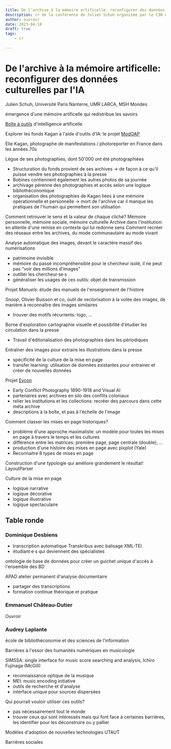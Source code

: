 ```yaml
---
title: De l'archive à la mémoire artificelle: reconfigurer des données culturelles par l'IA
description: cr de la conférence de Julien Schuh organisée par le C3N et le CRIHN
author: ouvroir
date: 2023-04-18
draft: true
tags:
    - cr
    
---
```


# De l'archive à la mémoire artificelle: reconfigurer des données culturelles par l'IA

Julien Schuh, Université Paris Nanterre, UMR LARCA, MSH Mondes



émergence d'une mémoire artificelle qui redistribue les savoirs

[Boîte à outils](https://github.com/MODOAP?tab=repositories) d'intelligence artificelle

Explorer les fonds Kagan à l'aide d'outils d'IA: le projet [ModOAP](https://modoap.huma-num.fr/)

Elie Kagan, photographe de manifestations / photoreporter en France dans les années 70s

Lègue de ses photographies, dont 50'000 ont été photographiées
- Structuration du fonds provient de ses archives → de façon à ce qu'il puisse vendre ses photographies à la presse
- Bobines contiennent également les autres photos de sa journée
- archivage pérenne des photographies et accès selon une logique bibliothéconomique
- organisation des photographies de Kagan liées à une mémoire opérationnelle et personnelle → mort de l'archive car il manque les pratiques de l'humain qui permettent son utilisation

Comment retrouver le sens et la valeur de chaque cliché? 
Mémoire personnelle, mémoire sociale, mémoire culturelle
Archive dans l'institution: en attente d'une remise en contexte qui lui redonne sens
Comment recréer des réseaux entre les archives, du mode communautaire au mode vivant

Analyse automatique des images, devant le caractère massif des numérisations
- patrimoine invisible
- mémoire du passé incompréhensible pour le chercheur isolé, il ne peut pas "voir des millions d'images"
- outiller les chercheur·se·s
- généraliser les usages de ces outils: objet de transmission

Projet *Manuels*: étude des manuels de l'enseignement de l'histore

*Snoop*, Olivier Buisson et co, outil de vectorisation à la volée des images, de manière à reconnaître des images similaires
- trouver des motifs récurrents: logo, ...

Borne d'exploration cartographie visuelle et possibilité d'étudier les circulation dans la presse
- Travail d'éditorialisation des photographies dans les périodiques

Entraîner des images pour extraire les illustrations dans la presse
- spécificité de la culture de la mise en page
- transfer learning: utilisation de données existantes pour entrainer et créer de nouvelles données

Projet [Eycon](https://eycon.hypotheses.org/)
- Early Conflict Photography 1890-1918 and Visual AI
- partenaires avec archives en silo des conflits coloniaux
- relier les institutions et les collections: recréer des parcours dans cette méta archive
- descriptions à la boîte, et pas à l'échelle de l'image

Comment classer les mises en page historiques? 
- problème d'une approche maximaliste: un modèle pour toutes les mises en page à travers le temps et les cultures
- différence entre les matrices: première page, page centrale (double), ...
- production d'une histoire des mises en page avec pixplot (Yale)
- Reconnaitre 8 types de mises en page

Construction d'une typologie qui améliore grandement le résultat! <!-- à garder en note pour expot-->
LayoutParser

Culture de la mise en page
- logique narrative
- logique décorative
- logique illustrative
- logique spectaculaire

## Table ronde

### Dominique Desbiens
- transcription automatique Transkribus avec balisage XML-TEI
- étudiant·e·s qui deviennent des spécialistes 

ontologie de base de données pour créer un guichet unique d'accès à l'ensemble des BD

APAD atelier permanent d'analyse documentaire
- partager des transcriptions
- formation continue théorique et pratique

### Emmanuel Château-Dutier
Ouvroir


### Audrey Laplante 
école de bibliothéconomie et des sciences de l’information

Barrières à l'essor des humanités numériques en musicologie

SIMSSA: single interface for music score searching and analysis, Ichiro Fujinaga (McGill)
- reconnaissance optique de la musique
- MEI: music encoding initiative
- outils de recherche et d'analyse
- interface unique pour sources dispersées

Qui pourrait vouloir utiliser ces outils? 
- pas nécessairement tout le monde
- trouver ceux qui sont intéressés mais qui font face à certaines barrières, les identifier pour les déconstruire ou y pallier

Modèles d'adoption de nouvelles technologies UTAUT

Barrières sociales
